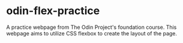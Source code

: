 # odin-flex-practice
A practice webpage from The Odin Project's foundation course. This webpage aims to utilize CSS flexbox to create the layout of the page.

